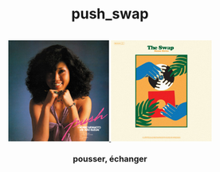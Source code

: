 <div align="center">
  <h1>push_swap</h1>
</div>

<div align="center">
  <br>
  <a href=https://open.spotify.com/album/5CXBCsYUVcbeFHisHsBfnA> <img src=https://github.com/barondugroove/push_swap/blob/main/srcs/push.jpeg width="40%">
  </a> </img>
  <a href=https://open.spotify.com/album/3QMXn3sJPdERrf5dJWawft> <img src=https://github.com/barondugroove/push_swap/blob/main/srcs/swap2.jpeg width="40%">
  </a> </img>
  <h3>pousser, échanger</h3>
</div>
